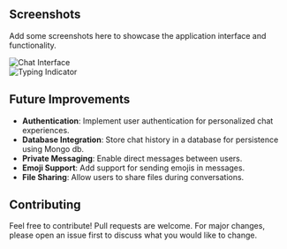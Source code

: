 
## Screenshots

Add some screenshots here to showcase the application interface and functionality.

![Chat Interface](https://drive.google.com/file/d/14mGyBnadD91HIgOTphlhKG2zh6VncOC4/view?usp=drive_link)  
![Typing Indicator](link-to-screenshot)

## Future Improvements

- **Authentication**: Implement user authentication for personalized chat experiences.
- **Database Integration**: Store chat history in a database for persistence using Mongo db.
- **Private Messaging**: Enable direct messages between users.
- **Emoji Support**: Add support for sending emojis in messages.
- **File Sharing**: Allow users to share files during conversations.

## Contributing

Feel free to contribute! Pull requests are welcome. For major changes, please open an issue first to discuss what you would like to change.
